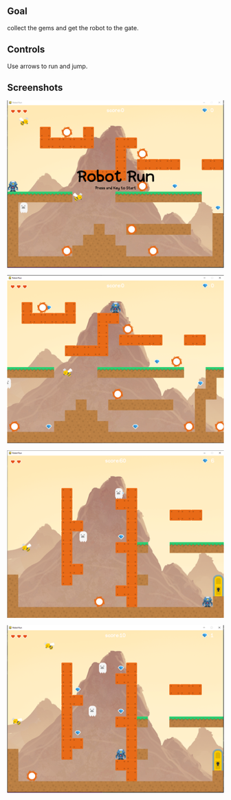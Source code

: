 
## Goal

collect the gems and get the robot to the gate. 

## Controls
Use arrows to run and jump.



## Screenshots

![robot run](https://raw.githubusercontent.com/Aravlaksh/robot-run/main/Screenshots/robot%20run.PNG)

![robot run2](https://raw.githubusercontent.com/Aravlaksh/robot-run/main/Screenshots/robot%20run2.PNG)

![robot run3](https://raw.githubusercontent.com/Aravlaksh/robot-run/main/Screenshots/robot%20run3.PNG)

![robot run4](https://raw.githubusercontent.com/Aravlaksh/robot-run/main/Screenshots/robot%20run4.PNG)
